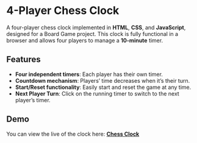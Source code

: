 # **4-Player Chess Clock**

A four-player chess clock implemented in **HTML**, **CSS**, and **JavaScript**, designed for a Board Game project. This clock is fully functional in a browser and allows four players to manage a **10-minute** timer.

## **Features**

- **Four independent timers**: Each player has their own timer.
- **Countdown mechanism**: Players’ time decreases when it’s their turn.
- **Start/Reset functionality**: Easily start and reset the game at any time.
- **Next Player Turn**: Click on the running timer to switch to the next player’s timer.

## **Demo**

You can view the live of the clock here: [**Chess Clock**](https://01clock.vercel.app/)
